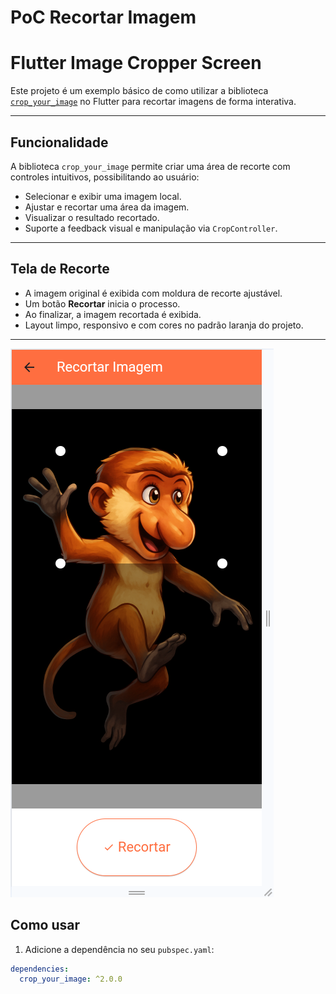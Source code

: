 # PoC Recortar Imagem

# Flutter Image Cropper Screen

Este projeto é um exemplo básico de como utilizar a biblioteca [`crop_your_image`](https://pub.dev/packages/crop_your_image) no Flutter para recortar imagens de forma interativa.

---

## Funcionalidade

A biblioteca `crop_your_image` permite criar uma área de recorte com controles intuitivos, possibilitando ao usuário:

- Selecionar e exibir uma imagem local.
- Ajustar e recortar uma área da imagem.
- Visualizar o resultado recortado.
- Suporte a feedback visual e manipulação via `CropController`.

---

## Tela de Recorte

- A imagem original é exibida com moldura de recorte ajustável.
- Um botão **Recortar** inicia o processo.
- Ao finalizar, a imagem recortada é exibida.
- Layout limpo, responsivo e com cores no padrão laranja do projeto.

---

![alt text](https://github.com/andersonmatte/poc_recortar_imagens/blob/master/assets/prints/printtela.png)

## Como usar

1. Adicione a dependência no seu `pubspec.yaml`:

```yaml
dependencies:
  crop_your_image: ^2.0.0
